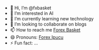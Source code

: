 - 👋 Hi, I’m @fxbasket
- 👀 I’m interested in AI
- 🌱 I’m currently learning new technology
- 💞️ I’m looking to collaborate on blogs
- 📫 How to reach me [Forex Basket](https://fxbasket.blogspot.com/) 
- 😄 Pronouns: [Forex Ipucu](https://forexipucu.blogspot.com/)
- ⚡ Fun fact: ...

<!---
fxbasket/fxbasket is a ✨ special ✨ repository because its `README.md` (this file) appears on your GitHub profile.
You can click the Preview link to take a look at your changes.
--->
